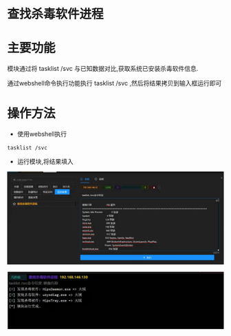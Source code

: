 # 查找杀毒软件进程

# 主要功能
模块通过将 tasklist /svc 与已知数据对比,获取系统已安装杀毒软件信息.

通过webshell命令执行功能执行 tasklist /svc ,然后将结果拷贝到输入框运行即可

**<font style="color:#00b580;"></font>**

# 操作方法
+ 使用webshell执行

```plain
tasklist /svc
```

+ 运行模块,将结果填入

![1627303310455-b6d961fb-91ed-4e11-80a5-1a2de3b0abc7.webp](./img/cxqd2-rDX-niRSHf/1627303310455-b6d961fb-91ed-4e11-80a5-1a2de3b0abc7-998216.webp)

![1627303320189-47412b76-160b-4ed2-8e5a-a16e4c7e8564.webp](./img/cxqd2-rDX-niRSHf/1627303320189-47412b76-160b-4ed2-8e5a-a16e4c7e8564-094936.webp)


